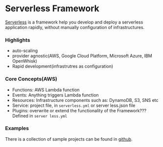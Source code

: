 # Serverless Framework

[Serverless](https://serverless.com/) is a framework help you develop and deploy a serverless application rapidly, without manually configuration of infrastructures.

### Highlights

- auto-scaling
- provider agnostic(AWS, Google Cloud Platform, Microsoft Azure, IBM OpenWhisk)
- Rapid development(infrastrutres as configuration)


### Core Concepts(AWS)

- Functions: AWS Lambda function
- Events: Anything triggers Lambda function
- Resources: Infrastructure components such as: DynamoDB, S3, SNS etc
- Service: project file, in `serverless.yml` or server less.json file
- Plugins: overwrite or extend the functionality of the Framework??? Defined in `server less.yml`

### Examples

There is a collection of sample projects can be found in [github](https://github.com/serverless/examples).

